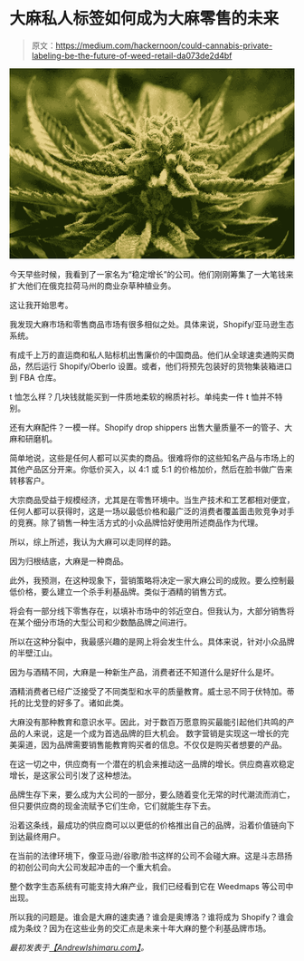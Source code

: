 # 大麻私人标签如何成为大麻零售的未来

> 原文：<https://medium.com/hackernoon/could-cannabis-private-labeling-be-the-future-of-weed-retail-da073de2d4bf>

![](img/87bc00691af7aa3ccdabea84d667071b.png)

今天早些时候，我看到了一家名为“稳定增长”的公司。他们刚刚筹集了一大笔钱来扩大他们在俄克拉荷马州的商业杂草种植业务。

这让我开始思考。

我发现大麻市场和零售商品市场有很多相似之处。具体来说，Shopify/亚马逊生态系统。

有成千上万的直运商和私人贴标机出售廉价的中国商品。他们从全球速卖通购买商品，然后运行 Shopify/Oberlo 设置。或者，他们将预先包装好的货物集装箱进口到 FBA 仓库。

t 恤怎么样？几块钱就能买到一件质地柔软的棉质衬衫。单纯卖一件 t 恤并不特别。

还有大麻配件？一模一样。Shopify drop shippers 出售大量质量不一的管子、大麻和研磨机。

简单地说，这些是任何人都可以买卖的商品。很难将你的这些知名产品与市场上的其他产品区分开来。你低价买入，以 4:1 或 5:1 的价格加价，然后在脸书做广告来转移客户。

大宗商品受益于规模经济，尤其是在零售环境中。当生产技术和工艺都相对便宜，任何人都可以获得时，这是一场以最低价格和最广泛的消费者覆盖面击败竞争对手的竞赛。除了销售一种生活方式的小众品牌恰好使用所述商品作为代理。

所以，综上所述，我认为大麻可以走同样的路。

因为归根结底，大麻是一种商品。

此外，我预测，在这种现象下，营销策略将决定一家大麻公司的成败。要么控制最低价格，要么建立一个杀手利基品牌。类似于酒精的销售方式。

将会有一部分线下零售存在，以填补市场中的邻近空白。但我认为，大部分销售将在某个细分市场的大型公司和少数酷品牌之间进行。

所以在这种分裂中，我最感兴趣的是网上将会发生什么。具体来说，针对小众品牌的半壁江山。

因为与酒精不同，大麻是一种新生产品，消费者还不知道什么是好什么是坏。

酒精消费者已经广泛接受了不同类型和水平的质量教育。威士忌不同于伏特加。蒂托的比戈登的好多了。诸如此类。

大麻没有那种教育和意识水平。因此，对于数百万愿意购买最能引起他们共鸣的产品的人来说，这是一个成为首选品牌的巨大机会。
数字营销是实现这一增长的完美渠道，因为品牌需要销售能教育购买者的信息。不仅仅是购买者想要的产品。

在这一切之中，供应商有一个潜在的机会来推动这一品牌的增长。供应商喜欢稳定增长，是这家公司引发了这种想法。

品牌生存下来，要么成为大公司的一部分，要么随着变化无常的时代潮流而消亡，但只要供应商的现金流赋予它们生命，它们就能生存下去。

沿着这条线，最成功的供应商可以以更低的价格推出自己的品牌，沿着价值链向下到达最终用户。

在当前的法律环境下，像亚马逊/谷歌/脸书这样的公司不会碰大麻。这是斗志昂扬的初创公司向大公司发起冲击的一个重大机会。

整个数字生态系统有可能支持大麻产业，我们已经看到它在 Weedmaps 等公司中出现。

所以我的问题是。谁会是大麻的速卖通？谁会是奥博洛？谁将成为 Shopify？谁会成为条纹？因为在这些业务的交汇点是未来十年大麻的整个利基品牌市场。

*最初发表于*[*【AndrewIshimaru.com】*](https://andrewishimaru.com/could-cannabis-private-labeling-be-the-future-of-weed-retail/)*。*
